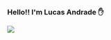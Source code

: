 ### Hello!! I'm Lucas Andrade :hand:
<div>
  <img src=https://img.shields.io/badge/Java-ED8B00?style=for-the-badge&logo=openjdk&logoColor=white
 />
</div>
